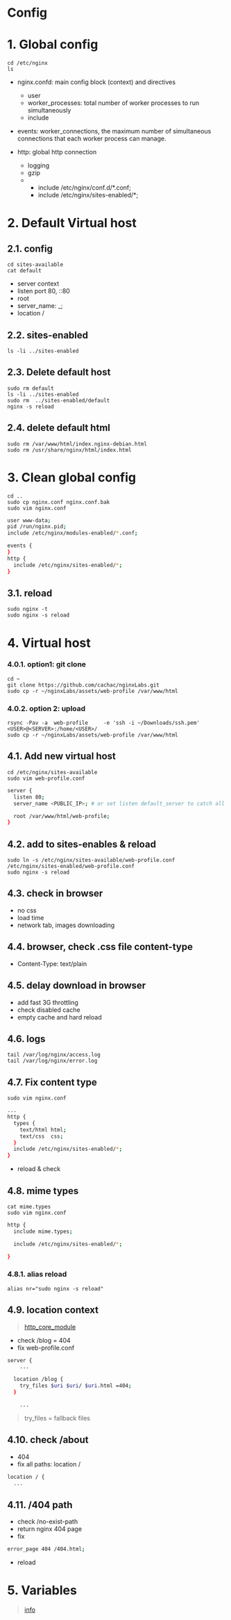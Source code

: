 # Config  <!-- omit in toc -->



# 1. Global config
```
cd /etc/nginx
ls
```
- nginx.confd: main config block (context) and directives
  - user
  - worker_processes: total number of worker processes to run simultaneously
  - include

- events: worker_connections, the maximum number of simultaneous connections that each worker process can manage.

- http: global http connection
  - logging
  - gzip
  -
	-	include /etc/nginx/conf.d/*.conf;
	- include /etc/nginx/sites-enabled/*;

# 2. Default Virtual host
## 2.1. config
```
cd sites-available
cat default
```
- server context
- listen port 80, ::80
- root
- server_name: _;
- location /


## 2.2. sites-enabled
```
ls -li ../sites-enabled
```


## 2.3. Delete default host
```
sudo rm default
ls -li ../sites-enabled
sudo rm  ../sites-enabled/default
nginx -s reload
```


## 2.4. delete default html
```
sudo rm /var/www/html/index.nginx-debian.html
sudo rm /usr/share/nginx/html/index.html
```

# 3. Clean global config
```
cd ..
sudo cp nginx.conf nginx.conf.bak
sudo vim nginx.conf
```
```sh
user www-data;
pid /run/nginx.pid;
include /etc/nginx/modules-enabled/*.conf;

events {
}
http {
  include /etc/nginx/sites-enabled/*;
}

```

## 3.1. reload
```
sudo nginx -t
sudo nginx -s reload
```

# 4. Virtual host
### 4.0.1. option1: git clone
```
cd ~
git clone https://github.com/cachac/nginxLabs.git
sudo cp -r ~/nginxLabs/assets/web-profile /var/www/html
```
### 4.0.2. option 2: upload
```
rsync -Pav -a  web-profile     -e 'ssh -i ~/Downloads/ssh.pem' <USER>@<SERVER>:/home/<USER>/
sudo cp -r ~/nginxLabs/assets/web-profile /var/www/html
```

## 4.1. Add new virtual host
```
cd /etc/nginx/sites-available
sudo vim web-profile.conf
```
```sh
server {
  listen 80;
  server_name <PUBLIC_IP>; # or set listen default_server to catch all non-defined connections;

  root /var/www/html/web-profile;
}
```
## 4.2. add to sites-enables & reload
```
sudo ln -s /etc/nginx/sites-available/web-profile.conf /etc/nginx/sites-enabled/web-profile.conf
sudo nginx -s reload
```

## 4.3. check in browser
- no css
- load time
- network tab, images downloading

## 4.4. browser, check .css file content-type
- Content-Type: text/plain

## 4.5. delay download in browser
- add fast 3G throttling
- check disabled cache
- empty cache and hard reload

## 4.6. logs
```
tail /var/log/nginx/access.log
tail /var/log/nginx/error.log
```

## 4.7. Fix content type
```
sudo vim nginx.conf
```
```sh
...
http {
  types {
    text/html html;
    text/css  css;
  }
  include /etc/nginx/sites-enabled/*;
}
```
- reload & check

## 4.8. mime types
```
cat mime.types
sudo vim nginx.conf
```
```sh
http {
  include mime.types;

  include /etc/nginx/sites-enabled/*;

}
```
### 4.8.1. alias reload
```
alias nr="sudo nginx -s reload"
```


## 4.9. location context
> [http_core_module](https://nginx.org/en/docs/http/ngx_http_core_module.html#location)

- check /blog = 404
- fix web-profile.conf

```sh
server {
	...

  location /blog {
    try_files $uri $uri/ $uri.html =404;
  }

	...
```
> try_files = fallback files


## 4.10. check /about
- 404
- fix all paths: location /
```sh
location / {
  ...
```

## 4.11. /404 path
- check /no-exist-path
- return nginx 404 page
- fix
```sh
error_page 404 /404.html;
```
- reload


# 5. Variables
> [info](https://nginx.org/en/docs/varindex.html)

